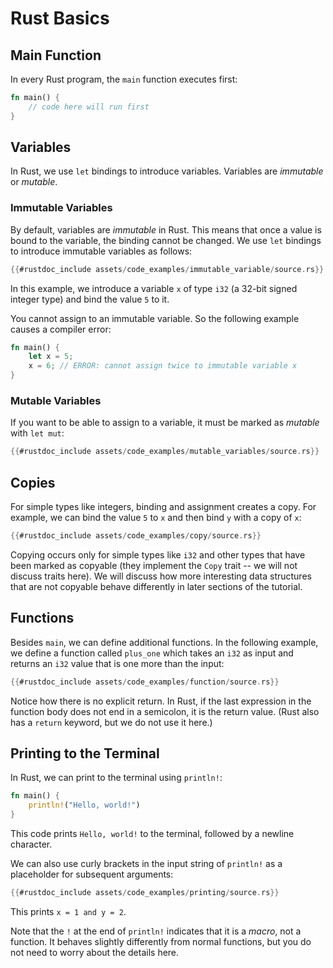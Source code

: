 # Rust Basics

## Main Function
In every Rust program, the `main` function executes first:
```rust
fn main() {
    // code here will run first
}
```

## Variables
In Rust, we use `let` bindings to introduce variables. Variables are *immutable*
or *mutable*.

### Immutable Variables
By default, variables are *immutable* in Rust. This means that once a value is
bound to the variable, the binding cannot be changed. We use `let` bindings to
introduce immutable variables as follows:
```rust
{{#rustdoc_include assets/code_examples/immutable_variable/source.rs}}
```

In this example, we introduce a variable `x` of type `i32` (a 32-bit signed
integer type) and bind the value `5` to it. 

You cannot assign to an immutable variable. So the following example causes a
compiler error:
```rust
fn main() {
    let x = 5;
    x = 6; // ERROR: cannot assign twice to immutable variable x
}
```

### Mutable Variables
If you want to be able to assign to a variable, it must be marked as *mutable*
with `let mut`:
```rust
{{#rustdoc_include assets/code_examples/mutable_variables/source.rs}}
```

## Copies
For simple types like integers, binding and assignment creates a copy. 
For example, we can bind the value `5` to `x` and then bind `y` with a copy of `x`:
```rust
{{#rustdoc_include assets/code_examples/copy/source.rs}}
```

Copying occurs only for simple types like `i32` and other types that
have been marked as copyable (they implement the `Copy` trait -- we will not 
discuss traits here).
We will discuss how more interesting data
structures that are not copyable behave differently in later sections
of the tutorial.

## Functions
Besides `main`, we can define additional functions. In the following example, we
define a function called `plus_one` which takes an `i32` as input and returns an
`i32` value that is one more than the input:
```rust
{{#rustdoc_include assets/code_examples/function/source.rs}}
```

Notice how there is no explicit return. In Rust, if the last expression in the
function body does not end in a semicolon, it is the return value. (Rust also
has a `return` keyword, but we do not use it here.)

## Printing to the Terminal
In Rust, we can print to the terminal using `println!`:
```rust
fn main() {
    println!("Hello, world!")
}
```
This code prints `Hello, world!` to the terminal, followed by a newline
character.

We can also use curly brackets in the input string of `println!` as a
placeholder for subsequent arguments:
```rust
{{#rustdoc_include assets/code_examples/printing/source.rs}}
```

This prints `x = 1 and y = 2`.

Note that the `!` at the end of `println!` indicates that it is a *macro*, not a
function. It behaves slightly differently from normal functions, but you do not
need to worry about the details here. 